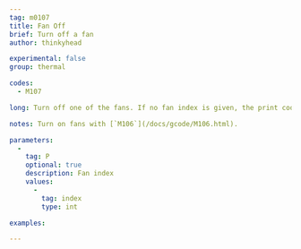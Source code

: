 ```yaml
---
tag: m0107
title: Fan Off
brief: Turn off a fan
author: thinkyhead

experimental: false
group: thermal

codes:
  - M107

long: Turn off one of the fans. If no fan index is given, the print cooling fan.

notes: Turn on fans with [`M106`](/docs/gcode/M106.html).

parameters:
  -
    tag: P
    optional: true
    description: Fan index
    values:
      -
        tag: index
        type: int

examples:

---
```


